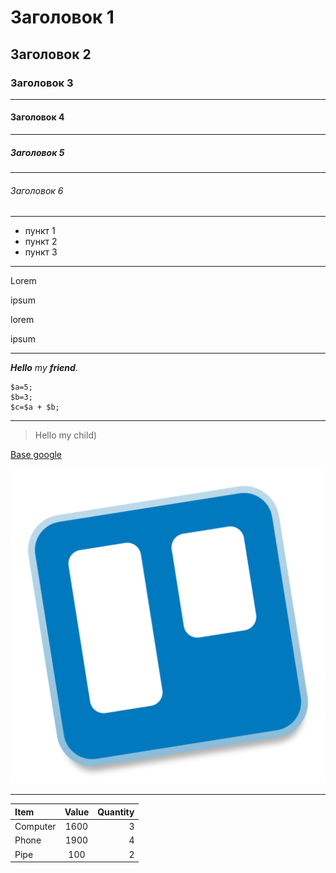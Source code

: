 # Заголовок 1
## Заголовок 2
### Заголовок 3 
---
#### Заголовок 4 
---
##### Заголовок 5
---
###### Заголовок 6

---
* пункт 1
* пункт 2
* пункт 3
---

Lorem  

ipsum   

lorem   

ipsum

---

***Hello*** *my* ***friend***.

```
$a=5;
$b=3;
$c=$a + $b;
```
---

>Hello my child)

[Base google](http://google.com)

![Glo](img/1.png)

---

Item      | Value | Quantity
:-------- |:-----:| --------:
Computer  | 1600  | 3
Phone     | 1900  | 4
Pipe      | 100   | 2
